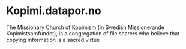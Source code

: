 # Kopimi.datapor.no

The Missionary Church of Kopimism (in Swedish Missionerande Kopimistsamfundet), is a congregation of file sharers who believe that copying information is a sacred virtue


